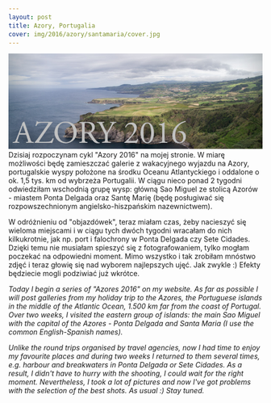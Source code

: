 ```yaml
---
layout: post
title: Azory, Portugalia
cover: img/2016/azory/santamaria/cover.jpg
---
```

<img src="/img/2016/azory/santamaria/cover.jpg">
Dzisiaj rozpoczynam cykl "Azory 2016" na mojej stronie. W miarę możliwości będę zamieszczać galerie z wakacyjnego wyjazdu na Azory, portugalskie wyspy położone na środku Oceanu Atlantyckiego i oddalone o ok. 1,5 tys. km od wybrzeża Portugalii. W ciągu nieco ponad 2 tygodni odwiedziłam wschodnią grupę wysp: główną Sao Miguel ze stolicą Azorów - miastem Ponta Delgada oraz Santę Marię (będę posługiwać się rozpowszechnionym angielsko-hiszpańskim nazewnictwem).

W odróżnieniu od "objazdówek", teraz miałam czas, żeby nacieszyć się wieloma miejscami i w ciągu tych dwóch tygodni wracałam do nich kilkukrotnie, jak np. port i falochrony w Ponta Delgada czy Sete Cidades. Dzięki temu nie musiałam spieszyć się z fotografowaniem, tylko mogłam poczekać na odpowiedni moment. Mimo wszystko i tak zrobiłam mnóstwo zdjęć i teraz głowię się nad wyborem najlepszych ujęć. Jak zwykle :) Efekty będziecie mogli podziwiać już wkrótce.

<i>Today I begin a series of "Azores 2016" on my website. As far as possible I will post galleries from my holiday trip to the Azores, the Portuguese islands in the middle of the Atlantic Ocean,  1.500 km far from the coast of Portugal. Over two weeks, I visited the eastern group of islands: the main Sao Miguel with the capital of the Azores - Ponta Delgada and Santa Maria (I use the common English-Spanish names).

Unlike the round trips organised by travel agencies, now I had time to enjoy my favourite places and during two weeks I returned to them several times, e.g. harbour and breakwaters in Ponta Delgada or Sete Cidades. As a result, I didn't have to hurry with the shooting, I could wait for the right moment. Nevertheless, I took a lot of pictures and now I've got problems with the selection of the best shots. As usual :) Stay tuned. </i>

<div class="fb-comments" data-href="http://emilkape.github.io/Azory-2016" data-numposts="5" data-width="100%"></div>
